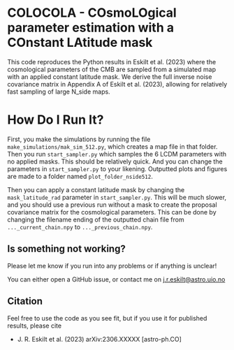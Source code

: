 # COLOCOLA - COsmoLOgical parameter estimation with a COnstant LAtitude mask

This code reproduces the Python results in Eskilt et al. (2023) where the cosmological parameters of the CMB are sampled from a simulated map with an applied constant latitude mask. We derive the full inverse noise covariance matrix in Appendix A of Eskilt et al. (2023), allowing for relatively fast sampling of large N_side maps.

# How Do I Run It?

First, you make the simulations by running the file `make_simulations/mak_sim_512.py`, which creates a map file in that folder. Then you run `start_sampler.py` which samples the 6 LCDM parameters with no applied masks. This should be relatively quick. And you can change the parameters in `start_sampler.py` to your likening. Outputted plots and figures are made to a folder named `plot_folder_nside512`.

Then you can apply a constant latitude mask by changing the `mask_latitude_rad` parameter in `start_sampler.py`. This will be much slower, and you should use a previous run without a mask to create the proposal covariance matrix for the cosmological parameters. This can be done by changing the filename ending of the outputted chain file from `..._current_chain.npy` to `..._previous_chain.npy`.

## Is something not working?
Please let me know if you run into any problems or if anything is unclear!

You can either open a GitHub issue, or contact me on j.r.eskilt@astro.uio.no

## Citation

Feel free to use the code as you see fit, but if you use it for published results, please cite
* J. R. Eskilt et al. (2023) arXiv:2306.XXXXX [astro-ph.CO]
